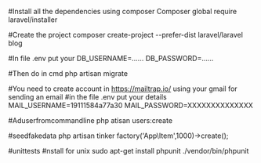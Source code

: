 #Install all the dependencies using composer
Composer global require laravel/installer

#Create the project 
composer create-project --prefer-dist laravel/laravel blog

#In file .env put your 
DB_USERNAME=......
DB_PASSWORD=......

#Then do in cmd
php artisan migrate

#You need to create account in https://mailtrap.io/ using your gmail for sending an email
#in the file .env put your details
MAIL_USERNAME=19111584a77a30
MAIL_PASSWORD=XXXXXXXXXXXXXX

#Aduserfromcommandline
php atisan users:create

#seedfakedata
php artisan tinker
factory('App\Item',1000)->create();
 
#unittests
#nstall for unix 
sudo apt-get install phpunit
./vendor/bin/phpunit

